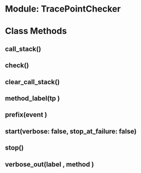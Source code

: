 # Module: TracePointChecker
    



# Class Methods
## call_stack() [](#method-c-call_stack)
## check() [](#method-c-check)
## clear_call_stack() [](#method-c-clear_call_stack)
## method_label(tp ) [](#method-c-method_label)
## prefix(event ) [](#method-c-prefix)
## start(verbose: false, stop_at_failure: false) [](#method-c-start)
## stop() [](#method-c-stop)
## verbose_out(label , method ) [](#method-c-verbose_out)

